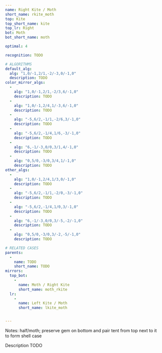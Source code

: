 ```yaml
---
name: Right Kite / Moth
short_name: rkite_moth
top: Kite
top_short_name: kite
top_lr: Right
bot: Moth
bot_short_name: moth

optimal: 4

recognition: TODO

# ALGORITHMS
default_alg:
  alg: "1,0/-1,2/1,-2/-3,0/-1,0"
  description: TODO
color_mirror_algs:
  -
    alg: "1,0/-1,2/1,-2/3,6/-1,0"
    description: TODO
  -
    alg: "1,0/-1,2/4,1/-3,6/-1,0"
    description: TODO
  -
    alg: "-5,6/2,-1/1,-2/6,3/-1,0"
    description: TODO
  -
    alg: "-5,6/2,-1/4,1/6,-3/-1,0"
    description: TODO
  -
    alg: "6,-1/-3,0/0,3/1,4/-1,0"
    description: TODO
  -
    alg: "0,5/0,-3/0,3/4,1/-1,0"
    description: TODO
other_algs:
  -
    alg: "1,0/-1,2/4,1/3,0/-1,0"
    description: TODO
  -
    alg: "-5,6/2,-1/1,-2/0,-3/-1,0"
    description: TODO
  -
    alg: "-5,6/2,-1/4,1/0,3/-1,0"
    description: TODO
  -
    alg: "6,-1/-3,0/0,3/-5,-2/-1,0"
    description: TODO
  -
    alg: "0,5/0,-3/0,3/-2,-5/-1,0"
    description: TODO

# RELATED CASES
parents:
  -
    name: TODO
    short_name: TODO
mirrors:
  top_bot:
    -
      name: Moth / Right Kite
      short_name: moth_rkite
  lr:
    -
      name: Left Kite / Moth
      short_name: lkite_moth


---
```


Notes: half/moth; preserve gem on bottom and pair tent from top next to it to form shell case

Description TODO

